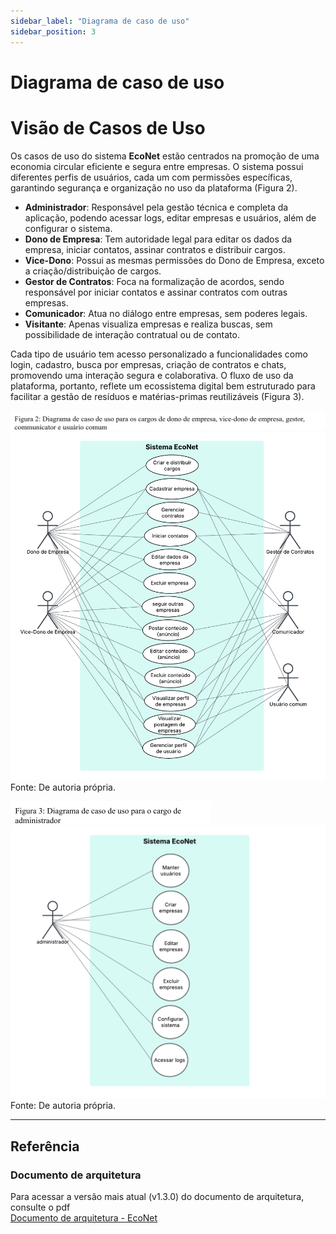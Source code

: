 ```yaml
---
sidebar_label: "Diagrama de caso de uso"
sidebar_position: 3
---
```

# Diagrama de caso de uso  

# Visão de Casos de Uso 

Os casos de uso do sistema **EcoNet** estão centrados na promoção de uma economia circular eficiente e segura entre empresas. O sistema possui diferentes perfis de usuários, cada um com permissões específicas, garantindo segurança e organização no uso da plataforma (Figura 2).

- **Administrador**: Responsável pela gestão técnica e completa da aplicação, podendo acessar logs, editar empresas e usuários, além de configurar o sistema.
- **Dono de Empresa**: Tem autoridade legal para editar os dados da empresa, iniciar contatos, assinar contratos e distribuir cargos.
- **Vice-Dono**: Possui as mesmas permissões do Dono de Empresa, exceto a criação/distribuição de cargos.
- **Gestor de Contratos**: Foca na formalização de acordos, sendo responsável por iniciar contatos e assinar contratos com outras empresas.
- **Comunicador**: Atua no diálogo entre empresas, sem poderes legais.
- **Visitante**: Apenas visualiza empresas e realiza buscas, sem possibilidade de interação contratual ou de contato.

Cada tipo de usuário tem acesso personalizado a funcionalidades como login, cadastro, busca por empresas, criação de contratos e chats, promovendo uma interação segura e colaborativa. O fluxo de uso da plataforma, portanto, reflete um ecossistema digital bem estruturado para facilitar a gestão de resíduos e matérias-primas reutilizáveis (Figura 3).  

![Representação Visual da Arquitetura](../../static/img/image5.png)
![Representação Visual da Arquitetura](../../static/img/image13.png)  
Fonte: De autoria própria.  

![Representação Visual da Arquitetura](../../static/img/image1.png)
![Representação Visual da Arquitetura](../../static/img/image7.png)
Fonte: De autoria própria. 

---

## Referência
### Documento de arquitetura
Para acessar a versão mais atual (v1.3.0) do documento de arquitetura, consulte o pdf  
[Documento de arquitetura - EcoNet](../../static/files/documento-de-arquitetura-algiz-2025.1.pdf)